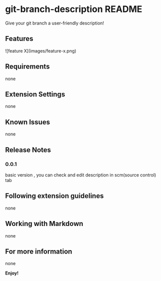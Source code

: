# git-branch-description README

Give your git branch a user-friendly description!

## Features

\!\[feature X\]\(images/feature-x.png\)

## Requirements

none

## Extension Settings

none

## Known Issues

none

## Release Notes

### 0.0.1

basic version ,
you can check and edit description in scm(source control) tab

## Following extension guidelines

none

## Working with Markdown

none

## For more information

none

**Enjoy!**
